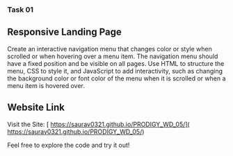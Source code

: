 ### Task 01 ###
## Responsive Landing Page ## 
 
Create an interactive navigation menu that changes color or style when scrolled or when hovering over a menu item. The navigation menu should have a fixed position and be visible on all pages. Use HTML to structure the menu, CSS to style it, and JavaScript to add interactivity, such as changing the background color or font color of the menu when it is scrolled or when a menu item is hovered over.
## Website Link

Visit the Site: [ https://saurav0321.github.io/PRODIGY_WD_05/]( https://saurav0321.github.io/PRODIGY_WD_05/)

Feel free to explore the code and try it out!
